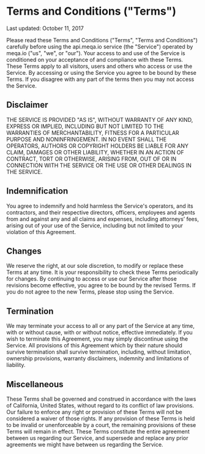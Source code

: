 # Terms and Conditions ("Terms")
Last updated: October 11, 2017

Please read these Terms and Conditions ("Terms", "Terms and Conditions") carefully before using the api.meqa.io service (the "Service") operated by meqa.io ("us", "we", or "our").
Your access to and use of the Service is conditioned on your acceptance of and compliance with these Terms. These Terms apply to all visitors, users and others who access or use the Service. By accessing or using the Service you agree to be bound by these Terms. If you disagree with any part of the terms then you may not access the Service.

## Disclaimer

THE SERVICE IS PROVIDED "AS IS", WITHOUT WARRANTY OF ANY KIND, EXPRESS OR
IMPLIED, INCLUDING BUT NOT LIMITED TO THE WARRANTIES OF MERCHANTABILITY,
FITNESS FOR A PARTICULAR PURPOSE AND NONINFRINGEMENT. IN NO EVENT SHALL THE
OPERATORS, AUTHORS OR COPYRIGHT HOLDERS BE LIABLE FOR ANY CLAIM, DAMAGES OR OTHER
LIABILITY, WHETHER IN AN ACTION OF CONTRACT, TORT OR OTHERWISE, ARISING FROM,
OUT OF OR IN CONNECTION WITH THE SERVICE OR THE USE OR OTHER DEALINGS IN THE
SERVICE.

## Indemnification

You agree to indemnify and hold harmless the Service's operators, and its contractors, and their respective directors, officers, employees and agents from and against any and all claims and expenses, including attorneys’ fees, arising out of your use of the Service, including but not limited to your violation of this Agreement.

## Changes

We reserve the right, at our sole discretion, to modify or replace these Terms at any time. It is your responsibility to check these Terms periodically for changes. By continuing to access or use our Service after those revisions become effective, you agree to be bound by the revised Terms. If you do not agree to the new Terms, please stop using the Service.

## Termination

We may terminate your access to all or any part of the Service at any time, with or without cause, with or without notice, effective immediately. If you wish to terminate this Agreement, you may simply discontinue using the Service. All provisions of this Agreement which by their nature should survive termination shall survive termination, including, without limitation, ownership provisions, warranty disclaimers, indemnity and limitations of liability.

## Miscellaneous

These Terms shall be governed and construed in accordance with the laws of California, United States, without regard to its conflict of law provisions. Our failure to enforce any right or provision of these Terms will not be considered a waiver of those rights. If any provision of these Terms is held to be invalid or unenforceable by a court, the remaining provisions of these Terms will remain in effect. These Terms constitute the entire agreement between us regarding our Service, and supersede and replace any prior agreements we might have between us regarding the Service.

